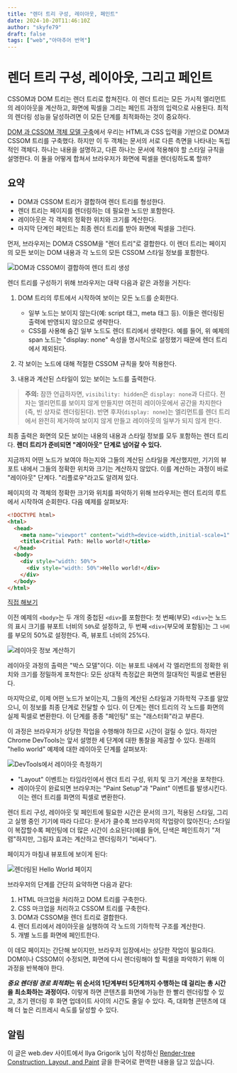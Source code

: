 ```yaml
---
title: "렌더 트리 구성, 레이아웃, 페인트"
date: 2024-10-20T11:46:10Z
author: "skyfe79"
draft: false
tags: ["web","아마추어 번역"]
---
```


# 렌더 트리 구성, 레이아웃, 그리고 페인트

CSSOM과 DOM 트리는 렌더 트리로 합쳐진다. 이 렌더 트리는 모든 가시적 엘리먼트의 레이아웃을 계산하고, 화면에 픽셀을 그리는 페인트 과정의 입력으로 사용된다. 최적의 렌더링 성능을 달성하려면 이 모든 단계를 최적화하는 것이 중요하다.

[DOM 과 CSSOM 객체 모델 구축](https://blog.burt.pe.kr/posts/skyfe79-blog.contents-2600358236-post-81/)에서 우리는 HTML과 CSS 입력을 기반으로 DOM과 CSSOM 트리를 구축했다. 하지만 이 두 객체는 문서의 서로 다른 측면을 나타내는 독립적인 객체다. 하나는 내용을 설명하고, 다른 하나는 문서에 적용해야 할 스타일 규칙을 설명한다. 이 둘을 어떻게 합쳐서 브라우저가 화면에 픽셀을 렌더링하도록 할까?

## 요약

- DOM과 CSSOM 트리가 결합하여 렌더 트리를 형성한다.
- 렌더 트리는 페이지를 렌더링하는 데 필요한 노드만 포함한다.
- 레이아웃은 각 객체의 정확한 위치와 크기를 계산한다.
- 마지막 단계인 페인트는 최종 렌더 트리를 받아 화면에 픽셀을 그린다.

먼저, 브라우저는 DOM과 CSSOM을 "렌더 트리"로 결합한다. 이 렌더 트리는 페이지의 모든 보이는 DOM 내용과 각 노드의 모든 CSSOM 스타일 정보를 포함한다.

![DOM과 CSSOM이 결합하여 렌더 트리 생성](https://github.com/user-attachments/assets/23a27d35-fd1f-40a5-8c34-6728b402dd67)

렌더 트리를 구성하기 위해 브라우저는 대략 다음과 같은 과정을 거친다:

1. DOM 트리의 루트에서 시작하여 보이는 모든 노드를 순회한다.
   - 일부 노드는 보이지 않는다(예: script 태그, meta 태그 등). 이들은 렌더링된 출력에 반영되지 않으므로 생략한다.
   - CSS를 사용해 숨긴 일부 노드도 렌더 트리에서 생략한다. 예를 들어, 위 예제의 span 노드는 "display: none" 속성을 명시적으로 설정했기 때문에 렌더 트리에서 제외된다.

2. 각 보이는 노드에 대해 적절한 CSSOM 규칙을 찾아 적용한다.

3. 내용과 계산된 스타일이 있는 보이는 노드를 출력한다.

> **주의:** 잠깐 언급하자면, `visibility: hidden`은 `display: none`과 다르다. 전자는 엘리먼트를 보이지 않게 만들지만 여전히 레이아웃에서 공간을 차지한다(즉, 빈 상자로 렌더링된다). 반면 후자(`display: none`)는 엘리먼트를 렌더 트리에서 완전히 제거하여 보이지 않게 만들고 레이아웃의 일부가 되지 않게 한다.

최종 출력은 화면의 모든 보이는 내용의 내용과 스타일 정보를 모두 포함하는 렌더 트리다. **렌더 트리가 준비되면 "레이아웃" 단계로 넘어갈 수 있다.**

지금까지 어떤 노드가 보여야 하는지와 그들의 계산된 스타일을 계산했지만, 기기의 뷰포트 내에서 그들의 정확한 위치와 크기는 계산하지 않았다. 이를 계산하는 과정이 바로 "레이아웃" 단계다. "리플로우"라고도 알려져 있다.

페이지의 각 객체의 정확한 크기와 위치를 파악하기 위해 브라우저는 렌더 트리의 루트에서 시작하여 순회한다. 다음 예제를 살펴보자:

```html
<!DOCTYPE html>
<html>
  <head>
    <meta name="viewport" content="width=device-width,initial-scale=1" />
    <title>Critial Path: Hello world!</title>
  </head>
  <body>
    <div style="width: 50%">
      <div style="width: 50%">Hello world!</div>
    </div>
  </body>
</html>
```

[직접 해보기](https://googlesamples.github.io/web-fundamentals/fundamentals/performance/critical-rendering-path/nested.html)

이전 예제의 `<body>`는 두 개의 중첩된 `<div>`를 포함한다: 첫 번째(부모) `<div>`는 노드의 표시 크기를 뷰포트 너비의 `50%`로 설정하고, 두 번째 `<div>`(부모에 포함됨)는 그 `너비`를 부모의 50%로 설정한다. 즉, 뷰포트 너비의 25%다.

![레이아웃 정보 계산하기](https://github.com/user-attachments/assets/c247a099-159d-4c3f-b28d-829f9e8a67e1)

레이아웃 과정의 출력은 "박스 모델"이다. 이는 뷰포트 내에서 각 엘리먼트의 정확한 위치와 크기를 정밀하게 포착한다: 모든 상대적 측정값은 화면의 절대적인 픽셀로 변환된다.

마지막으로, 이제 어떤 노드가 보이는지, 그들의 계산된 스타일과 기하학적 구조를 알았으니, 이 정보를 최종 단계로 전달할 수 있다. 이 단계는 렌더 트리의 각 노드를 화면의 실제 픽셀로 변환한다. 이 단계를 종종 "페인팅" 또는 "래스터화"라고 부른다.

이 과정은 브라우저가 상당한 작업을 수행해야 하므로 시간이 걸릴 수 있다. 하지만 Chrome DevTools는 앞서 설명한 세 단계에 대한 통찰을 제공할 수 있다. 원래의 "hello world" 예제에 대한 레이아웃 단계를 살펴보자:

![DevTools에서 레이아웃 측정하기](https://github.com/user-attachments/assets/164c356e-2622-42f3-a13b-043dc087341d)

- "Layout" 이벤트는 타임라인에서 렌더 트리 구성, 위치 및 크기 계산을 포착한다.
- 레이아웃이 완료되면 브라우저는 "Paint Setup"과 "Paint" 이벤트를 발생시킨다. 이는 렌더 트리를 화면의 픽셀로 변환한다.

렌더 트리 구성, 레이아웃 및 페인트에 필요한 시간은 문서의 크기, 적용된 스타일, 그리고 실행 중인 기기에 따라 다르다: 문서가 클수록 브라우저의 작업량이 많아진다; 스타일이 복잡할수록 페인팅에 더 많은 시간이 소요된다(예를 들어, 단색은 페인트하기 "저렴"하지만, 그림자 효과는 계산하고 렌더링하기 "비싸다").

페이지가 마침내 뷰포트에 보이게 된다:

![렌더링된 Hello World 페이지](https://github.com/user-attachments/assets/7a775bee-fa97-4b17-9e24-ab3f7fa3b558)

브라우저의 단계를 간단히 요약하면 다음과 같다:

1. HTML 마크업을 처리하고 DOM 트리를 구축한다.
2. CSS 마크업을 처리하고 CSSOM 트리를 구축한다.
3. DOM과 CSSOM을 렌더 트리로 결합한다.
4. 렌더 트리에서 레이아웃을 실행하여 각 노드의 기하학적 구조를 계산한다.
5. 개별 노드를 화면에 페인트한다.

이 데모 페이지는 간단해 보이지만, 브라우저 입장에서는 상당한 작업이 필요하다. DOM이나 CSSOM이 수정되면, 화면에 다시 렌더링해야 할 픽셀을 파악하기 위해 이 과정을 반복해야 한다.

***중요 렌더링 경로 최적화*는 위 순서의 1단계부터 5단계까지 수행하는 데 걸리는 총 시간을 최소화하는 과정이다.** 이렇게 하면 콘텐츠를 화면에 가능한 한 빨리 렌더링할 수 있고, 초기 렌더링 후 화면 업데이트 사이의 시간도 줄일 수 있다. 즉, 대화형 콘텐츠에 대해 더 높은 리프레시 속도를 달성할 수 있다.

## 알림

이 글은 web.dev 사이트에서 Ilya Grigorik 님이 작성하신 [Render-tree Construction, Layout, and Paint](https://web.dev/articles/critical-rendering-path/render-tree-construction) 글을 한국어로 편역한 내용을 담고 있습니다.

